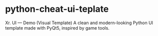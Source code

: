# python-cheat-ui-teplate
Xr. UI — Demo (Visual Template) A clean and modern-looking Python UI template made with PyQt5, inspired by game tools.
